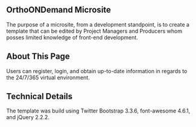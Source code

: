 ## OrthoONDemand Microsite

The purpose of a microsite, from a development standpoint, is to create a template that can be edited by Project Managers and Producers whom posses limited knowledge of front-end development. 

## About This Page

Users can register, login, and obtain up-to-date information in regards to the 24/7/365 virtual environment.

## Technical Details

The template was build using Twitter Bootstrap 3.3.6, font-awesome 4.6.1, and jQuery 2.2.2.


